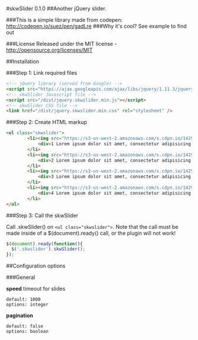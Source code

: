 #skwSlider 0.1.0
##Another jQuery slider. 

###This is a simple library made from codepen: http://codepen.io/suez/pen/gadLre
###Why it's cool? See example to find out

###License
Released under the MIT license - http://opensource.org/licenses/MIT

##Installation

###Step 1: Link required files

```html
<!-- jQuery library (served from Google) -->
<script src="https://ajax.googleapis.com/ajax/libs/jquery/1.11.3/jquery.min.js"></script>
<!-- skwSlider Javascript file -->
<script src="/dist/jquery.skwslider.min.js"></script>
<!-- skwSlider CSS file -->
<link href="/dist/jquery.skwslider.min.css" rel="stylesheet" />
```

###Step 2: Create HTML markup

```html
<ul class="skwslider">
        <li><img src="https://s3-us-west-2.amazonaws.com/s.cdpn.io/142996/mousover-img-1.jpg" alt="">
            <div>1 Lorem ipsum dolor sit amet, consectetur adipisicing elit. Voluptatibus, tempora.</div>
        </li>
        <li><img src="https://s3-us-west-2.amazonaws.com/s.cdpn.io/142996/slider-2.jpg" alt="">
            <div>2 Lorem ipsum dolor sit amet, consectetur adipisicing elit. Accusantium, ab.</div>
        </li>
        <li><img src="https://s3-us-west-2.amazonaws.com/s.cdpn.io/142996/sections-3.jpg" alt="">
            <div>3 Lorem ipsum dolor sit amet, consectetur adipisicing elit. Suscipit, laboriosam.</div>
        </li>
        <li><img src="https://s3-us-west-2.amazonaws.com/s.cdpn.io/142996/img-test.jpg" alt="">
            <div>4 Lorem ipsum dolor sit amet, consectetur adipisicing elit. Labore, eius.</div>
        </li>
</ul>
```

###Step 3: Call the skwSlider

Call .skwSlider() on `<ul class="skwslider">`. Note that the call must be made inside of a $(document).ready() call, or the plugin will not work!

```javascript
$(document).ready(function(){
  $('.skwslider').skwSlider();
});
```

##Configuration options

###General

**speed**
timeout for slides
```
default: 1000
options: integer
```

**pagination**
```
default: false
options: boolean
```